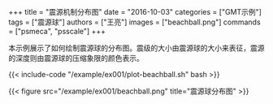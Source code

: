 +++
title = "震源机制分布图"
date = "2016-10-03"
categories = ["GMT示例"]
tags = ["震源球"]
authors = ["王亮"]
images = ["beachball.png"]
commands = ["psmeca", "psscale"]
+++

本示例展示了如何绘制震源球的分布图。震级的大小由震源球的大小来表征，震源的深度则由震源球的压缩象限的颜色表示。

{{< include-code "/example/ex001/plot-beachball.sh" bash >}}

{{< figure src="/example/ex001/beachball.png" title="震源球分布图" >}}
